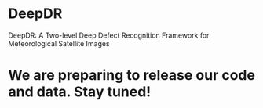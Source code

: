 # DeepDR
 DeepDR: A Two-level Deep Defect Recognition Framework for  Meteorological Satellite Images
# We are preparing to release our code and data. Stay tuned!
